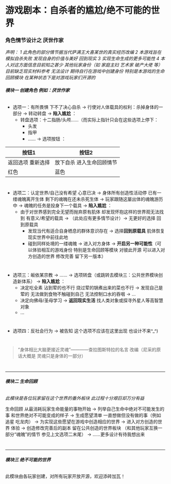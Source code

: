 # 游戏剧本：自杀者的尴尬/绝不可能的世界
### 角色情节设计之 厌世作家


*声明：
1 此角色的部分情节据当代萨满王大喜某世的真实经历改编 
2 本游戏旨在模拟自杀失败 发现自身的价值与美好 回到现实 
3 实现生命生成的更多可能性
4 本人对这方面信息目前知之甚少 其他玩家身份（如 家庭主妇 艺术家 破产大佬 等）目前缺乏现实材料参考 无法设计 期待自行在游戏中创建身份 特别是本游戏的生命回顾模块 在某种状态下是对游戏玩家们开源的*


###### **模块一   创建角色 例如：厌世作家**

- 选项一：有所畏惧 下不了决心自杀 → 行使对人体载具的权利：杀掉身体的一部分 →  转动转盘 → **陷入尴尬** ：
  - 转盘选项：十二指肠/头颅......（而实际上指针只会在这些选项上停下：
    - 头发
    - 指甲
    - ......
 → 选项按钮 ：

| 按钮1 | 按钮2 | 
| ------ | ------ | 
|返回选项 重新选择|放下自杀 进入生命回顾情节|
|红色|蓝色|
#
- 选项二：认定世界/自己没有希望 心意已决 → 身体所有创造性活动停 已有一缕魂魄离开生体 剩下的魂魄在还未杀死生体 → 玩家跟随这屡出体的魂魄游历中  → 魂魄的任务是投身下一个载具 →  **陷入尴尬** ：
  - 由于对世界感到完全无望而抛弃原有肌体 却发现怀抱这样的世界观无法找到 有意义/希望的载具  → （此处应有更多情节设计）→ 无更好的选择 回到原载具
    - 发现当代有适合自身栖息的群体意识存在 → 选择**回到原载具** 肌体恢复 现实世界中前往此地
    - 碰到同样处境的一缕魂魄 → 进入对方身体  → **开启另一种可能性**（可以体验相互的游戏身份 特别是生命回顾等模块 对彼此开源 可以进入对方创造的世界 修改完善 留下另一版本）

#
- 选项三：皈依某宗教 → ...... → 选项转盘（或跳转去模块三：公共世界模块创造新体系）  → **陷入尴尬** ：
    - 决定吃全素 沾到荤的也不行 烧过荤的锅煮出来的菜也不行 → 发现自己是荤的 无法做到食物不触碰到自己 无法控制口水的吞咽 → ...
    - 决定向佛母/圣母学习 → **返回现实生活** 找人类对象或探寻外星人等高智慧对象
    - ...
#
- 选项四：反社会行为 → 被告知 这个选项不应该在这里出现 也设计不来^_^)

#
> “身体相比大脑更接近灵魂”————查拉图斯特拉的名言 改编（尼采的原话大概是 灵魂只是身体的一部分）

#

***
###### **模块二     生命回顾** 
*此模块是各位玩家留在这个世界的番外板块  此过程十分艰巨却万分有益*

生命回顾 从最消耗玩家生命能量的事物开始 → 列举自己生命中绝对不可能发生的事 和世界绝对不可能变成的样子 → 生成愿望清单 一直想做但没有做的事（例如 追星 吃龙肉） → 为实现这些愿望在游戏中创造相应的世界 → 进入对方创造的世界 体验 → 创造修改完善后的副本 留在公共创造的世界板块  （和其他玩家互换一部分“魂魄”的情节 参见上文选项二末尾） → ......更多设计有待我想出来 
#

***
###### **模块三     绝不可能的世界** 

此模块由各玩家创建，对所有玩家开放开源，欢迎添砖加瓦！


